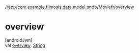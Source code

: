 //[app](../../../index.md)/[com.example.filmosis.data.model.tmdb](../index.md)/[Moviefr](index.md)/[overview](overview.md)

# overview

[androidJvm]\
val [overview](overview.md): [String](https://kotlinlang.org/api/latest/jvm/stdlib/kotlin/-string/index.html)
